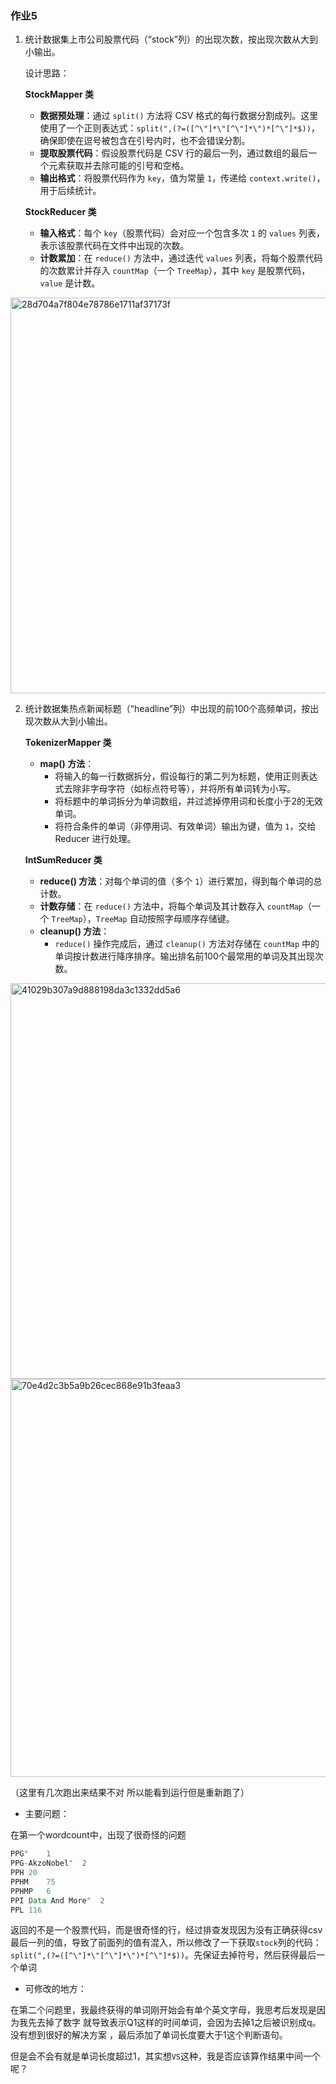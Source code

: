 ### 作业5

1. 统计数据集上市公司股票代码（“stock”列）的出现次数，按出现次数从大到小输出。

   设计思路：

   **StockMapper 类**

      - **数据预处理**：通过 `split()` 方法将 CSV 格式的每行数据分割成列。这里使用了一个正则表达式：`split(",(?=([^\"]*\"[^\"]*\")*[^\"]*$))`，确保即使在逗号被包含在引号内时，也不会错误分割。
      - **提取股票代码**：假设股票代码是 CSV 行的最后一列，通过数组的最后一个元素获取并去除可能的引号和空格。
      - **输出格式**：将股票代码作为 `key`，值为常量 `1`，传递给 `context.write()`，用于后续统计。

   **StockReducer 类**

      - **输入格式**：每个 `key`（股票代码）会对应一个包含多次 `1` 的 `values` 列表，表示该股票代码在文件中出现的次数。
      - **计数累加**：在 `reduce()` 方法中，通过迭代 `values` 列表，将每个股票代码的次数累计并存入 `countMap`（一个 `TreeMap`），其中 `key` 是股票代码，`value` 是计数。

<img width="633" alt="28d704a7f804e78786e1711af37173f" src="https://github.com/user-attachments/assets/5773dc2c-723c-423b-9e52-584f20b30127">


2. 统计数据集热点新闻标题（“headline”列）中出现的前100个⾼频单词，按出现次数从⼤到⼩输出。

    **TokenizerMapper 类**

      - **map() 方法**：
        - 将输入的每一行数据拆分，假设每行的第二列为标题，使用正则表达式去除非字母字符（如标点符号等），并将所有单词转为小写。
        - 将标题中的单词拆分为单词数组，并过滤掉停用词和长度小于2的无效单词。
        - 将符合条件的单词（非停用词、有效单词）输出为键，值为 `1`，交给 Reducer 进行处理。

   **IntSumReducer 类**

      - **reduce() 方法**：对每个单词的值（多个 `1`）进行累加，得到每个单词的总计数。
      - **计数存储**：在 `reduce()` 方法中，将每个单词及其计数存入 `countMap`（一个 `TreeMap`），`TreeMap` 自动按照字母顺序存储键。
      - **cleanup() 方法**：
        -  `reduce()` 操作完成后，通过 `cleanup()` 方法对存储在 `countMap` 中的单词按计数进行降序排序。输出排名前100个最常用的单词及其出现次数。
<img width="633" alt="41029b307a9d888198da3c1332dd5a6" src="https://github.com/user-attachments/assets/0e22d149-1351-4b28-af71-ee3591d5f1a4">
<img width="637" alt="70e4d2c3b5a9b26cec868e91b3feaa3" src="https://github.com/user-attachments/assets/5c79827e-4aa2-41d5-bd76-e5152a6dd7ce">


（这里有几次跑出来结果不对 所以能看到运行但是重新跑了）

- 主要问题：

在第一个wordcount中，出现了很奇怪的问题

```java
PPG"	1
PPG-AkzoNobel"	2
PPH	20
PPHM	75
PPHMP	6
PPI Data And More"	2
PPL	116
```

返回的不是一个股票代码，而是很奇怪的行，经过排查发现因为没有正确获得csv最后一列的值，导致了前面列的值有混入，所以修改了一下获取`stock`列的代码：`split(",(?=([^\"]*\"[^\"]*\")*[^\"]*$))`。先保证去掉符号，然后获得最后一个单词

- 可修改的地方：

在第二个问题里，我最终获得的单词刚开始会有单个英文字母，我思考后发现是因为我先去掉了数字 就导致表示Q1这样的时间单词，会因为去掉1之后被识别成q。没有想到很好的解决方案 ，最后添加了单词长度要大于1这个判断语句。

但是会不会有就是单词长度超过1，其实想`VS`这种，我是否应该算作结果中间一个呢？

